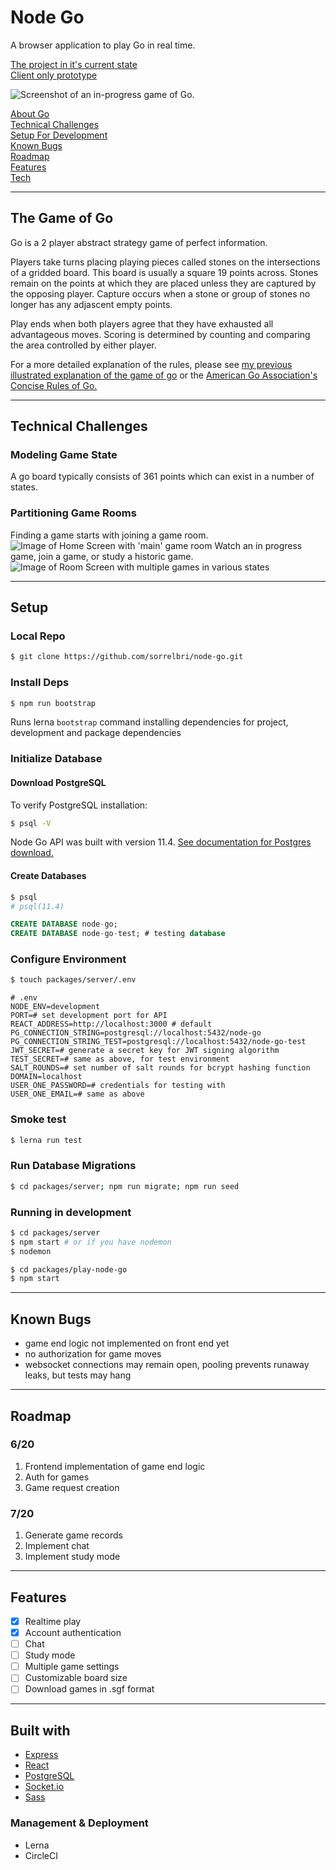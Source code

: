# Node Go
A browser application to play Go in real time.

[The project in it's current state](https://play-node-go.herokuapp.com/)  
[Client only prototype](https://sorrelbri.github.io/browser-go-proto/)

![Screenshot of an in-progress game of Go.](public/game-in-progress.png)

[About Go](#the-game-of-go)  
[Technical Challenges](#technical-challenges)  
[Setup For Development](#setup)  
[Known Bugs](#known-bugs)  
[Roadmap](#roadmap)  
[Features](#features)  
[Tech](#built-with)  

---
## The Game of Go
Go is a 2 player abstract strategy game of perfect information.

Players take turns placing playing pieces called stones on the intersections of a gridded board. This board is usually a square 19 points across. Stones remain on the points at which they are placed unless they are captured by the opposing player. Capture occurs when a stone or group of stones no longer has any adjascent empty points.

Play ends when both players agree that they have exhausted all advantageous moves. Scoring is determined by counting and comparing the area controlled by either player.

For a more detailed explanation of the rules, please see [my previous illustrated explanation of the game of go](https://github.com/sorrelbri/browser-go-proto#the-game-of-go) or the [American Go Association's Concise Rules of Go.](https://www.usgo.org/aga-concise-rules-go)

---
## Technical Challenges
### Modeling Game State
A go board typically consists of 361 points which can exist in a number of states.

### Partitioning Game Rooms
Finding a game starts with joining a game room.
![Image of Home Screen with 'main' game room](public/home-screen.png)
Watch an in progress game, join a game, or study a historic game.
![Image of Room Screen with multiple games in various states](public/room-screen.png)

---
## Setup
### Local Repo
```sh
$ git clone https://github.com/sorrelbri/node-go.git
```

### Install Deps
```sh
$ npm run bootstrap
```  
Runs lerna `bootstrap` command installing dependencies for project, development and package dependencies

### Initialize Database
#### Download PostgreSQL 
To verify PostgreSQL installation:  
```sh
$ psql -V
```
Node Go API was built with version 11.4.
[See documentation for Postgres download.](https://www.postgresql.org/download/)

#### Create Databases
```sh
$ psql
# psql(11.4)
```
```sql
CREATE DATABASE node-go;
CREATE DATABASE node-go-test; # testing database
```

### Configure Environment
```sh
$ touch packages/server/.env
```

```
# .env
NODE_ENV=development
PORT=# set development port for API
REACT_ADDRESS=http://localhost:3000 # default
PG_CONNECTION_STRING=postgresql://localhost:5432/node-go
PG_CONNECTION_STRING_TEST=postgresql://localhost:5432/node-go-test
JWT_SECRET=# generate a secret key for JWT signing algorithm
TEST_SECRET=# same as above, for test environment
SALT_ROUNDS=# set number of salt rounds for bcrypt hashing function
DOMAIN=localhost
USER_ONE_PASSWORD=# credentials for testing with 
USER_ONE_EMAIL=# same as above
```

### Smoke test
```sh
$ lerna run test
```

### Run Database Migrations
```sh
$ cd packages/server; npm run migrate; npm run seed
```

### Running in development
```sh
$ cd packages/server
$ npm start # or if you have nodemon
$ nodemon
```
```sh
$ cd packages/play-node-go
$ npm start
```

---
## Known Bugs
- game end logic not implemented on front end yet
- no authorization for game moves
- websocket connections may remain open, pooling prevents runaway leaks, but tests may hang

---
## Roadmap 
### 6/20
1. Frontend implementation of game end logic
2. Auth for games
3. Game request creation
### 7/20
1. Generate game records
2. Implement chat
3. Implement study mode

---
## Features
- [x] Realtime play
- [x] Account authentication
- [ ] Chat
- [ ] Study mode
- [ ] Multiple game settings
- [ ] Customizable board size
- [ ] Download games in .sgf format

---
## Built with
- [Express](https://expressjs.com)
- [React](https://reactjs.org)
- [PostgreSQL](https://postgresql.org)
- [Socket.io](https://socket.io)
- [Sass](https://sass-lang.com)
### Management & Deployment
- Lerna
- CircleCI
